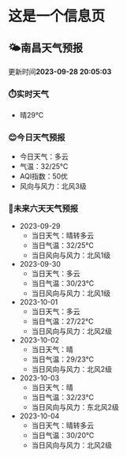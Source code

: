 # 这是一个信息页 
## 🌤️**南昌**天气预报
更新时间**2023-09-28 20:05:03**
### ⏱️实时天气
- 晴29℃
### 😊今日天气预报
- 今日天气：多云
- 气温：32/25℃
- AQI指数：50优
- 风向与风力：北风3级
### 🤩未来六天天气预报
- 2023-09-29
  - 当日天气：晴转多云
  - 当日气温：32/25℃
  - 当日风向与风力：北风1级
- 2023-09-30
  - 当日天气：多云
  - 当日气温：30/23℃
  - 当日风向与风力：北风1级
- 2023-10-01
  - 当日天气：多云
  - 当日气温：27/22℃
  - 当日风向与风力：北风2级
- 2023-10-02
  - 当日天气：晴
  - 当日气温：29/23℃
  - 当日风向与风力：北风2级
- 2023-10-03
  - 当日天气：晴
  - 当日气温：32/23℃
  - 当日风向与风力：东北风2级
- 2023-10-04
  - 当日天气：晴转多云
  - 当日气温：30/20℃
  - 当日风向与风力：北风2级

